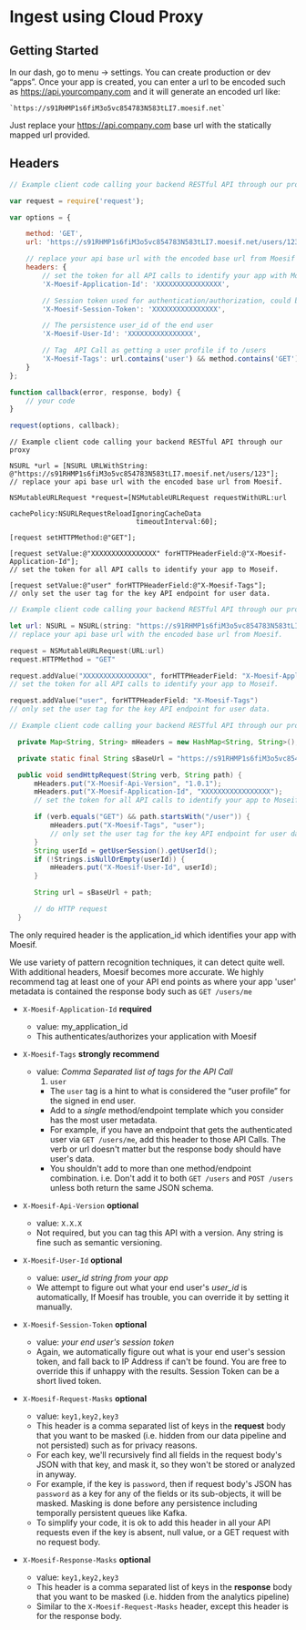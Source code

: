 # Ingest using Cloud Proxy


## Getting Started
In our dash, go to menu -> settings. You can create production or dev “apps”. Once your app is created, you can enter a url to be encoded such as <https://api.yourcompany.com> and it will generate an encoded url like:

    `https://s91RHMP1s6fiM3o5vc854783N583tLI7.moesif.net`

Just replace your <https://api.company.com> base url with the statically mapped url
provided.

## Headers

```javascript
// Example client code calling your backend RESTful API through our proxy

var request = require('request');

var options = {

    method: 'GET',
    url: 'https://s91RHMP1s6fiM3o5vc854783N583tLI7.moesif.net/users/123',

    // replace your api base url with the encoded base url from Moesif
    headers: {
        // set the token for all API calls to identify your app with Moesif
        'X-Moesif-Application-Id': 'XXXXXXXXXXXXXXXX',

        // Session token used for authentication/authorization, could be a JWT, Device Identifier, etc
        'X-Moesif-Session-Token': 'XXXXXXXXXXXXXXXX',

        // The persistence user_id of the end user
        'X-Moesif-User-Id': 'XXXXXXXXXXXXXXXX',

        // Tag  API Call as getting a user profile if to /users
        'X-Moesif-Tags': url.contains('user') && method.contains('GET') ? 'user' : ''
    }
};

function callback(error, response, body) {
    // your code
}

request(options, callback);

```

```objective_c
// Example client code calling your backend RESTful API through our proxy

NSURL *url = [NSURL URLWithString: @"https://s91RHMP1s6fiM3o5vc854783N583tLI7.moesif.net/users/123"];
// replace your api base url with the encoded base url from Moesif.

NSMutableURLRequest *request=[NSMutableURLRequest requestWithURL:url
                               cachePolicy:NSURLRequestReloadIgnoringCacheData
                               timeoutInterval:60];

[request setHTTPMethod:@"GET"];

[request setValue:@"XXXXXXXXXXXXXXXX" forHTTPHeaderField:@"X-Moesif-Application-Id"];
// set the token for all API calls to identify your app to Moseif.  

[request setValue:@"user" forHTTPHeaderField:@"X-Moesif-Tags"];
// only set the user tag for the key API endpoint for user data.
```

```swift
// Example client code calling your backend RESTful API through our proxy

let url: NSURL = NSURL(string: "https://s91RHMP1s6fiM3o5vc854783N583tLI7.moesif.net/users/123")!
// replace your api base url with the encoded base url from Moesif.

request = NSMutableURLRequest(URL:url)
request.HTTPMethod = "GET"

request.addValue("XXXXXXXXXXXXXXXX", forHTTPHeaderField: "X-Moesif-Application-Id")
// set the token for all API calls to identify your app to Moseif.

request.addValue("user", forHTTPHeaderField: "X-Moesif-Tags")
// only set the user tag for the key API endpoint for user data.
```

```java
// Example client code calling your backend RESTful API through our proxy

  private Map<String, String> mHeaders = new HashMap<String, String>();

  private static final String sBaseUrl = "https://s91RHMP1s6fiM3o5vc854783N583tLI7.moesif.net";

  public void sendHttpRequest(String verb, String path) {
      mHeaders.put("X-Moesif-Api-Version", "1.0.1");
      mHeaders.put("X-Moesif-Application-Id", "XXXXXXXXXXXXXXXXX");
      // set the token for all API calls to identify your app to Moseif.

      if (verb.equals("GET") && path.startsWith("/user")) {
          mHeaders.put("X-Moesif-Tags", "user");
          // only set the user tag for the key API endpoint for user data.
      }
      String userId = getUserSession().getUserId();
      if (!Strings.isNullOrEmpty(userId)) {
          mHeaders.put("X-Moesif-User-Id", userId);
      }

      String url = sBaseUrl + path;

      // do HTTP request
  }
```

The only required header is the application_id which identifies
your app with Moesif.

We use variety of pattern recognition techniques, it can detect quite well. With additional headers, Moesif becomes more accurate.
We highly recommend tag at least one of your API end points as where your
app 'user' metadata is contained the response body such as `GET /users/me`

- `X-Moesif-Application-Id` **required**

  - value: my_application_id
  - This authenticates/authorizes your application with Moesif


- `X-Moesif-Tags` **strongly recommend**

  - value: *Comma Separated list of tags for the API Call*
    1. `user`
      - The `user` tag is a hint to what is considered the “user profile” for the signed in end user.
      - Add to a *single* method/endpoint template which you consider has the most user metadata.
      - For example, if you have an endpoint that gets the authenticated user via `GET /users/me`, add this header to those API Calls. The verb or url doesn't matter but the response body should have user's data.
      - You shouldn't add to more than one method/endpoint combination. i.e. Don't add it to both `GET /users` and `POST /users` unless both return the same JSON schema.


- `X-Moesif-Api-Version` **optional**

  - value: `X.X.X`
  - Not required, but you can tag this API with a version. Any string is fine
such as semantic versioning.


- `X-Moesif-User-Id` **optional**

  - value: *user_id string from your app*
  - We attempt to figure out what your end user's *user_id* is automatically, If Moesif has trouble,
    you can override it by setting it manually.


- `X-Moesif-Session-Token` **optional**

  - value: *your end user's session token*
  - Again, we automatically figure out what is your end user's session token, and fall back to IP Address
    if can't be found. You are free to override this if unhappy with
    the results. Session Token can be a short lived token.


- `X-Moesif-Request-Masks` **optional**

  - value: `key1,key2,key3`
  - This header is a comma separated list of keys in the **request** body that you want to be masked (i.e. hidden from our data pipeline and not persisted) such as for privacy reasons.
  - For each key, we'll recursively find all fields in the request body's JSON with that key, and mask it, so they won't be stored or analyzed in anyway.
  - For example, if the key is `password`, then if request body's JSON has `password` as a key for any of the fields or its sub-objects, it will be masked. Masking is done before any persistence including temporally persistent queues like Kafka.
  - To simplify your code, it is ok to add this header in all your API requests even if the key is absent, null value, or a GET request with no request body.


- `X-Moesif-Response-Masks` **optional**

  - value: `key1,key2,key3`
  - This header is a comma separated list of keys in the **response** body that you want to be masked (i.e. hidden from the analytics pipeline)
  - Similar to the `X-Moesif-Request-Masks` header, except this header is for the response body.
